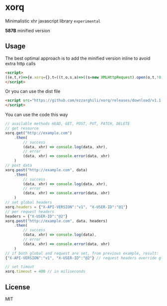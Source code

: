 # xorq

Minimalistic xhr javascript library `experimental`

**587B** minified version

## Usage

The best optimal approach is to add the minified version inline to avoid extra http calls

```html
<script>
((e,t,r)=>{e.xorq={},t=((t,o,s,a)=>((s=new XMLHttpRequest).open(o,t,!0),(r=e.xorq.timeout)&&(s.timeout=r),s.onreadystatechange=s.then=((e,t,r,o,n)=>{if(e&&e instanceof Function&&(a=[,e,t]),a&&4==s.readyState){if(r=a[0|s.status/2e2]){n=s.responseText;try{o=JSON.parse(n)}catch(e){o=n}return void r(o,s)}a[2]&&a[2]({error:"net/timout... error"},s)}}),s)),["HEAD","GET","POST","PUT","PATCH","DELETE"].map(r=>{e.xorq[r.toLowerCase()]=((o,s,a={},n=e.xorq.headers,i)=>(i=t(o,r),n||(n={}),a=Object.assign({},n,a),Object.keys(a).forEach(e=>{i.setRequestHeader(e,a[e])}),i.send(s),i))})})(window)
</script>
```

Or you can use the dist file

```html
<script src="https://github.com/ezzarghili/xorq/releases/download/v1.1.1/xorq.min.js">
</script>
```

You can use the code this way

```javascript
// available methods HEAD, GET, POST, PUT, PATCH, DELETE
// get resource
xorq.get("http://example.com")
    .then(
        // success
        (data, xhr) => console.log(data, xhr),
        // error
        (data, xhr) => console.error(data, xhr)
    )
// post data
xorq.post("http://example.com", data)
    .then(
        // success
        (data, xhr) => console.log(data, xhr),
        // error
        (data, xhr) => console.error(data, xhr)
    )
// set global headers
xorq.headers = {"X-API-VERSION":"v1", "X-USER-ID":"@1"}
// per request headers
headers = {"X-USER-ID":"@2"}
xorq.post("http://example.com", data, headers)
    .then(
        // success
        (data, xhr) => console.log(data),
        // error
        (data, xhr) => console.error(data, xhr)
    )
// if both global and request are set, from previous example, result:
{"X-API-VERSION":"v1", "X-USER-ID":"@2"} // request headers override global ones

// set timout
xorq.timeout = 400 // in miliseconds
```

## License

MIT
